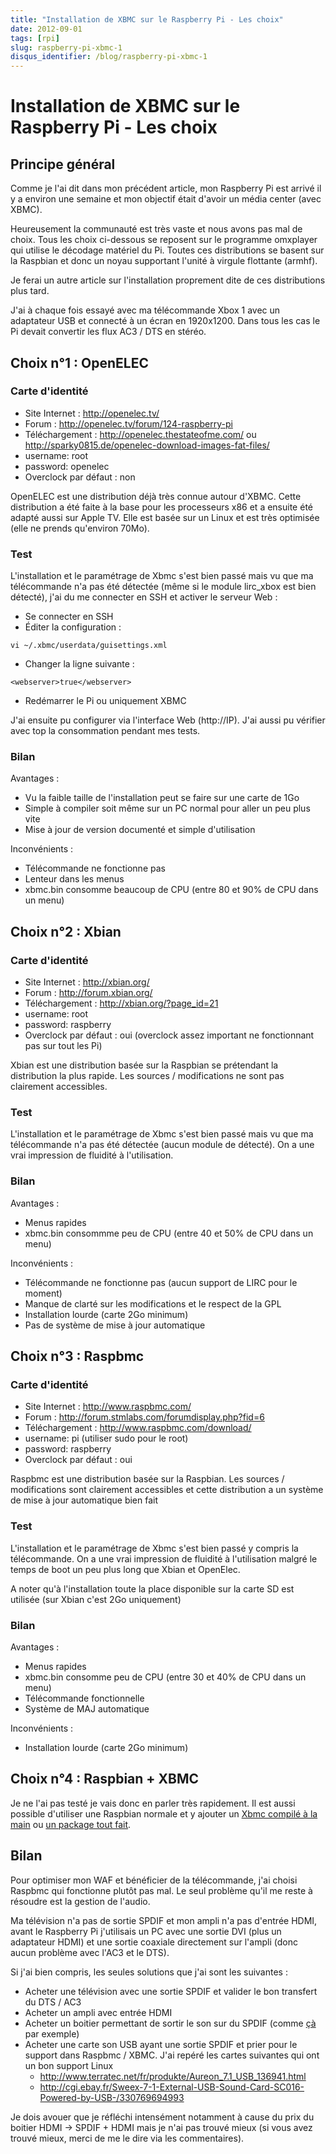 ```yaml
---
title: "Installation de XBMC sur le Raspberry Pi - Les choix"
date: 2012-09-01
tags: [rpi]
slug: raspberry-pi-xbmc-1
disqus_identifier: /blog/raspberry-pi-xbmc-1
---
```

# Installation de XBMC sur le Raspberry Pi - Les choix

## Principe général
Comme je l'ai dit dans mon précédent article, mon Raspberry Pi est arrivé il y a environ une semaine et mon objectif était d'avoir un média center (avec XBMC).

Heureusement la communauté est très vaste et nous avons pas mal de choix. Tous les choix ci-dessous se reposent sur le programme omxplayer qui utilise le décodage matériel du Pi. Toutes ces distributions se basent sur la Raspbian et donc un noyau supportant l'unité à virgule flottante (armhf).

Je ferai un autre article sur l'installation proprement dite de ces distributions plus tard.

J'ai à chaque fois essayé avec ma télécommande Xbox 1 avec un adaptateur USB et connecté à un écran en 1920x1200. Dans tous les cas le Pi devait convertir les flux AC3 / DTS en stéréo.

## Choix n°1 : OpenELEC

### Carte d'identité

* Site Internet : http://openelec.tv/
* Forum : http://openelec.tv/forum/124-raspberry-pi
* Téléchargement : http://openelec.thestateofme.com/ ou http://sparky0815.de/openelec-download-images-fat-files/
* username: root
* password: openelec
* Overclock par défaut : non

OpenELEC est une distribution déjà très connue autour d'XBMC. Cette distribution a été faite à la base pour les processeurs x86 et a ensuite été adapté aussi sur Apple TV. Elle est basée sur un Linux et est très optimisée (elle ne prends qu'environ 70Mo).

### Test

L'installation et le paramétrage de Xbmc s'est bien passé mais vu que ma télécommande n'a pas été détectée (même si le module lirc_xbox est bien détecté), j'ai du me connecter en SSH et activer le serveur Web :

* Se connecter en SSH
* Éditer la configuration :

```
vi ~/.xbmc/userdata/guisettings.xml
```

* Changer la ligne suivante :

```
<webserver>true</webserver>
```

* Redémarrer le Pi ou uniquement XBMC

J'ai ensuite pu configurer via l'interface Web (http://IP). J'ai aussi pu vérifier avec top la consommation pendant mes tests.

### Bilan

Avantages :

* Vu la faible taille de l'installation peut se faire sur une carte de 1Go
* Simple à compiler soit même sur un PC normal pour aller un peu plus vite
* Mise à jour de version documenté et simple d'utilisation

Inconvénients :

* Télécommande ne fonctionne pas 
* Lenteur dans les menus
* xbmc.bin consomme beaucoup de CPU (entre 80 et 90% de CPU dans un menu)

## Choix n°2 : Xbian

### Carte d'identité

* Site Internet : http://xbian.org/
* Forum : http://forum.xbian.org/
* Téléchargement : http://xbian.org/?page_id=21
* username: root
* password: raspberry
* Overclock par défaut : oui (overclock assez important ne fonctionnant pas sur tout les Pi)

Xbian est une distribution basée sur la Raspbian se prétendant la distribution la plus rapide. Les sources / modifications ne sont pas clairement accessibles.

### Test

L'installation et le paramétrage de Xbmc s'est bien passé mais vu que ma télécommande n'a pas été détectée (aucun module de détecté). On a une vrai impression de fluidité à l'utilisation.

### Bilan

Avantages :

* Menus rapides
* xbmc.bin consommme peu de CPU (entre 40 et 50% de CPU dans un menu)

Inconvénients :

* Télécommande ne fonctionne pas (aucun support de LIRC pour le moment)
* Manque de clarté sur les modifications et le respect de la GPL
* Installation lourde (carte 2Go minimum)
* Pas de système de mise à jour automatique

## Choix n°3 : Raspbmc

### Carte d'identité

* Site Internet : http://www.raspbmc.com/
* Forum : http://forum.stmlabs.com/forumdisplay.php?fid=6
* Téléchargement : http://www.raspbmc.com/download/
* username: pi (utiliser sudo pour le root)
* password: raspberry
* Overclock par défaut : oui

Raspbmc est une distribution basée sur la Raspbian. Les sources / modifications sont clairement accessibles et cette distribution a un système de mise à jour automatique bien fait

### Test

L'installation et le paramétrage de Xbmc s'est bien passé y compris la télécommande. On a une vrai impression de fluidité à l'utilisation malgré le temps de boot un peu plus long que Xbian et OpenElec.

A noter qu'à l'installation toute la place disponible sur la carte SD est utilisée (sur Xbian c'est 2Go uniquement)

### Bilan

Avantages :

* Menus rapides
* xbmc.bin consomme peu de CPU (entre 30 et 40% de CPU dans un menu)
* Télécommande fonctionnelle
* Système de MAJ automatique

Inconvénients :

* Installation lourde (carte 2Go minimum)

##  Choix n°4 : Raspbian + XBMC 

Je ne l'ai pas testé je vais donc en parler très rapidement. Il est aussi possible d'utiliser une Raspbian normale et y ajouter un [Xbmc compilé à la main](http://www.raspbian.org/RaspbianXBMC) ou [un package tout fait](http://www.raspberrypi.org/phpBB3/viewtopic.php?t=12455).

## Bilan

Pour optimiser mon WAF et bénéficier de la télécommande, j'ai choisi Raspbmc qui fonctionne plutôt pas mal. Le seul problème qu'il me reste à résoudre est la gestion de l'audio.

Ma télévision n'a pas de sortie SPDIF et mon ampli n'a pas d'entrée HDMI, avant le Raspberry Pi j'utilisais un PC avec une sortie DVI (plus un adaptateur HDMI) et une sortie coaxiale directement sur l'ampli (donc aucun problème avec l'AC3 et le DTS).

Si j'ai bien compris, les seules solutions que j'ai sont les suivantes :

* Acheter une télévision avec une sortie SPDIF et valider le bon transfert du DTS / AC3 
* Acheter un ampli avec entrée HDMI
* Acheter un boitier permettant de sortir le son sur du SPDIF (comme [çà](http://cgi.ebay.fr/HDMI-PCM-7-1-5-1-Surround-Sound-Optical-Audio-Decoder-/350247931305?pt=US_Internet_Media_Streamers&hash=item518c674da9) par exemple)
* Acheter une carte son USB ayant une sortie SPDIF et prier pour le support dans Raspbmc / XBMC. J'ai repéré les cartes suivantes qui ont un bon support Linux
    * http://www.terratec.net/fr/produkte/Aureon_7.1_USB_136941.html
    * http://cgi.ebay.fr/Sweex-7-1-External-USB-Sound-Card-SC016-Powered-by-USB-/330769694993

Je dois avouer que je réfléchi intensément notamment à cause du prix du boitier HDMI -> SPDIF + HDMI mais je n'ai pas trouvé mieux (si vous avez trouvé mieux, merci de me le dire via les commentaires).    
